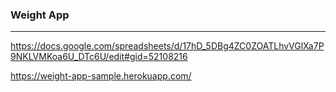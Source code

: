 ### Weight App
---
https://docs.google.com/spreadsheets/d/17hD_5DBg4ZC0ZOATLhvVGlXa7P9NKLVMKoa6U_DTc6U/edit#gid=52108216

https://weight-app-sample.herokuapp.com/




```
```

```
```

```
```


